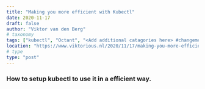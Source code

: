 ```yaml
---
title: "Making you more efficient with Kubectl"
date: 2020-11-17
draft: false
author: "Viktor van den Berg"
# taxonomy
tags: ["kubectl", "Octant", "<Add additional catagories here> #changeme"]
location: "https://www.viktorious.nl/2020/11/17/making-you-more-efficient-with-kubectl/"
# type
type: "post"
---
```


### How to setup kubectl to use it in a efficient way.
